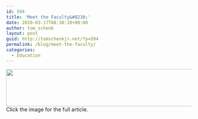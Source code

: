```yaml
---
id: 594
title: 'Meet the Faculty&#8230;'
date: 2010-03-17T08:38:18+00:00
author: tom_schenk
layout: post
guid: http://tomschenkjr.net/?p=594
permalink: /blog/meet-the-faculty/
categories:
  - Education
---
```

<a href="http://www.grandview.edu/userdocs/AL%20Mag%20upload/index.html#/12/"><img class="aligncenter size-full wp-image-595" title="meet-faculty-tom-schenk" src="http://tomschenkjr.net/wordpress/wp-content/uploads/2010/03/meet-faculty-tom-schenk.png" alt="" width="600" height="101" /></a>Click the image for the full article.
